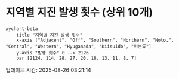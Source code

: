 # 지역별 지진 발생 횟수 (상위 10개)

```mermaid
xychart-beta
    title "지역별 지진 발생 횟수"
    x-axis ["Adjacent", "Off", "Southern", "Northern", "Noto,", "Central", "Western", "Hyuganada", "Kiisuido", "미분류"]
    y-axis "발생 횟수" 0 --> 2126
    bar [2124, 114, 28, 27, 20, 18, 13, 11, 8, 7]
```

업데이트 시간: 2025-08-26 03:21:14
